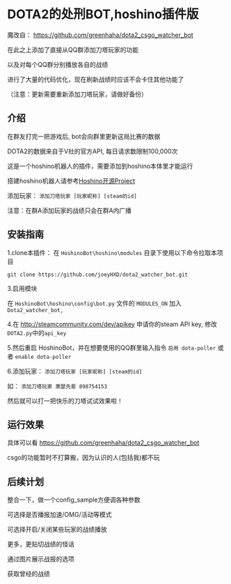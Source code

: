 # DOTA2的处刑BOT,hoshino插件版
魔改自： https://github.com/greenhaha/dota2_csgo_watcher_bot

在此之上添加了直接从QQ群添加刀塔玩家的功能

以及对每个QQ群分别播放各自的战绩

进行了大量的代码优化，现在刷新战绩时应该不会卡住其他功能了

（注意：更新需要重新添加刀塔玩家，请做好备份）

## 介绍
在群友打完一把游戏后, bot会向群里更新这局比赛的数据

DOTA2的数据来自于V社的官方API, 每日请求数限制100,000次

这是一个hoshino机器人的插件，需要添加到hoshino本体里才能运行

搭建hoshino机器人请参考[Hoshino开源Project](https://github.com/Ice-Cirno/HoshinoBot)

添加玩家： `添加刀塔玩家 [玩家昵称] [steam的id]`

注意：在群A添加玩家的战绩只会在群A内广播

## 安装指南
1.clone本插件： 在 `HoshinoBot\hoshino\modules` 目录下使用以下命令拉取本项目

`git clone https://github.com/joeyHXD/dota2_watcher_bot.git`

3.启用模块

在 `HoshinoBot\hoshino\config\bot.py` 文件的 `MODULES_ON` 加入 `Dota2_watcher_bot,`

4.在 http://steamcommunity.com/dev/apikey 申请你的steam API key, 修改`DOTA2.py`中的`api_key`

5.然后重启 HoshinoBot，并在想要使用的QQ群里输入指令 `启用 dota-poller` 或者 `enable dota-poller`

6.添加玩家： `添加刀塔玩家 [玩家昵称] [steam的id]`

如： `添加刀塔玩家 萧瑟先辈 898754153`

然后就可以打一把快乐的刀塔试试效果啦！

## 运行效果
具体可以看 https://github.com/greenhaha/dota2_csgo_watcher_bot

csgo的功能暂时不打算搬，因为认识的人(包括我)都不玩

## 后续计划

整合一下，做一个config_sample方便调各种参数

可选择是否播报加速/OMG/活动等模式

可选择开启/关闭某些玩家的战绩播放

更多，更贴切战绩的怪话

通过图片展示战报的选项

获取曾经的战绩
